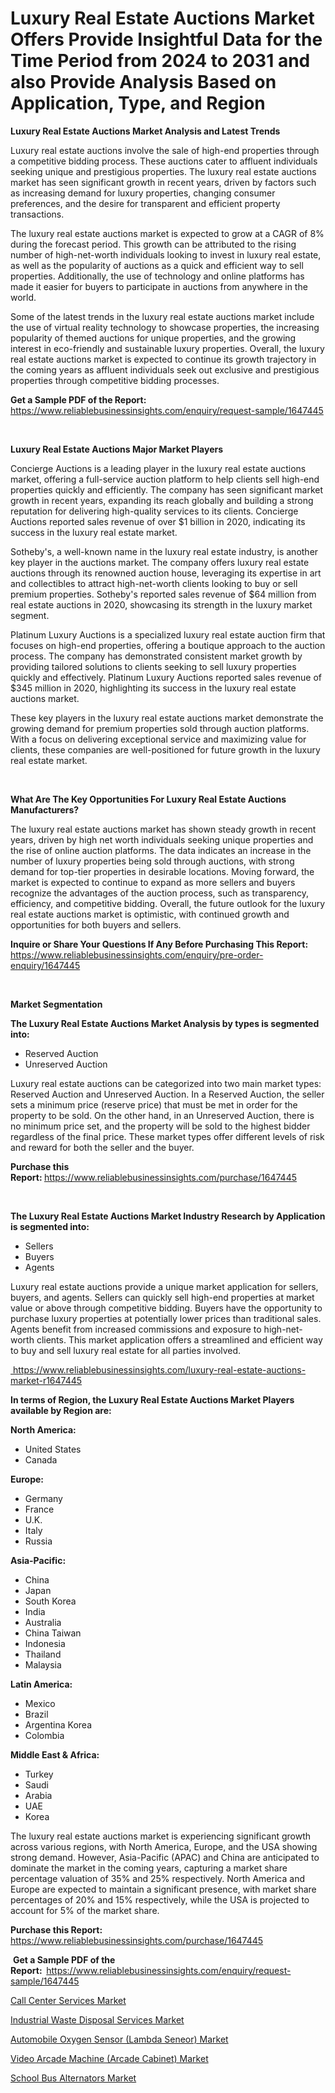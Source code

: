<p><h1>Luxury Real Estate Auctions Market Offers Provide Insightful Data for the Time Period from 2024 to 2031 and also Provide Analysis Based on Application, Type, and Region</h1></p><p><strong>Luxury Real Estate Auctions Market Analysis and Latest Trends</strong></p>
<p><p>Luxury real estate auctions involve the sale of high-end properties through a competitive bidding process. These auctions cater to affluent individuals seeking unique and prestigious properties. The luxury real estate auctions market has seen significant growth in recent years, driven by factors such as increasing demand for luxury properties, changing consumer preferences, and the desire for transparent and efficient property transactions.</p><p>The luxury real estate auctions market is expected to grow at a CAGR of 8% during the forecast period. This growth can be attributed to the rising number of high-net-worth individuals looking to invest in luxury real estate, as well as the popularity of auctions as a quick and efficient way to sell properties. Additionally, the use of technology and online platforms has made it easier for buyers to participate in auctions from anywhere in the world.</p><p>Some of the latest trends in the luxury real estate auctions market include the use of virtual reality technology to showcase properties, the increasing popularity of themed auctions for unique properties, and the growing interest in eco-friendly and sustainable luxury properties. Overall, the luxury real estate auctions market is expected to continue its growth trajectory in the coming years as affluent individuals seek out exclusive and prestigious properties through competitive bidding processes.</p></p>
<p><strong>Get a Sample PDF of the Report:&nbsp;</strong> <a href="https://www.reliablebusinessinsights.com/enquiry/request-sample/1647445">https://www.reliablebusinessinsights.com/enquiry/request-sample/1647445</a></p>
<p>&nbsp;</p>
<p><strong>Luxury Real Estate Auctions Major Market Players</strong></p>
<p><p>Concierge Auctions is a leading player in the luxury real estate auctions market, offering a full-service auction platform to help clients sell high-end properties quickly and efficiently. The company has seen significant market growth in recent years, expanding its reach globally and building a strong reputation for delivering high-quality services to its clients. Concierge Auctions reported sales revenue of over $1 billion in 2020, indicating its success in the luxury real estate market.</p><p>Sotheby's, a well-known name in the luxury real estate industry, is another key player in the auctions market. The company offers luxury real estate auctions through its renowned auction house, leveraging its expertise in art and collectibles to attract high-net-worth clients looking to buy or sell premium properties. Sotheby's reported sales revenue of $64 million from real estate auctions in 2020, showcasing its strength in the luxury market segment.</p><p>Platinum Luxury Auctions is a specialized luxury real estate auction firm that focuses on high-end properties, offering a boutique approach to the auction process. The company has demonstrated consistent market growth by providing tailored solutions to clients seeking to sell luxury properties quickly and effectively. Platinum Luxury Auctions reported sales revenue of $345 million in 2020, highlighting its success in the luxury real estate auctions market.</p><p>These key players in the luxury real estate auctions market demonstrate the growing demand for premium properties sold through auction platforms. With a focus on delivering exceptional service and maximizing value for clients, these companies are well-positioned for future growth in the luxury real estate market.</p></p>
<p>&nbsp;</p>
<p><strong>What Are The Key Opportunities For Luxury Real Estate Auctions Manufacturers?</strong></p>
<p><p>The luxury real estate auctions market has shown steady growth in recent years, driven by high net worth individuals seeking unique properties and the rise of online auction platforms. The data indicates an increase in the number of luxury properties being sold through auctions, with strong demand for top-tier properties in desirable locations. Moving forward, the market is expected to continue to expand as more sellers and buyers recognize the advantages of the auction process, such as transparency, efficiency, and competitive bidding. Overall, the future outlook for the luxury real estate auctions market is optimistic, with continued growth and opportunities for both buyers and sellers.</p></p>
<p><strong>Inquire or Share Your Questions If Any Before Purchasing This Report:</strong> <a href="https://www.reliablebusinessinsights.com/enquiry/pre-order-enquiry/1647445">https://www.reliablebusinessinsights.com/enquiry/pre-order-enquiry/1647445</a></p>
<p>&nbsp;</p>
<p><strong>Market Segmentation</strong></p>
<p><strong>The Luxury Real Estate Auctions Market Analysis by types is segmented into:</strong></p>
<p><ul><li>Reserved Auction</li><li>Unreserved Auction</li></ul></p>
<p><p>Luxury real estate auctions can be categorized into two main market types: Reserved Auction and Unreserved Auction. In a Reserved Auction, the seller sets a minimum price (reserve price) that must be met in order for the property to be sold. On the other hand, in an Unreserved Auction, there is no minimum price set, and the property will be sold to the highest bidder regardless of the final price. These market types offer different levels of risk and reward for both the seller and the buyer.</p></p>
<p><strong>Purchase this Report:&nbsp;</strong><a href="https://www.reliablebusinessinsights.com/purchase/1647445">https://www.reliablebusinessinsights.com/purchase/1647445</a></p>
<p>&nbsp;</p>
<p><strong>The Luxury Real Estate Auctions Market Industry Research by Application is segmented into:</strong></p>
<p><ul><li>Sellers</li><li>Buyers</li><li>Agents</li></ul></p>
<p><p>Luxury real estate auctions provide a unique market application for sellers, buyers, and agents. Sellers can quickly sell high-end properties at market value or above through competitive bidding. Buyers have the opportunity to purchase luxury properties at potentially lower prices than traditional sales. Agents benefit from increased commissions and exposure to high-net-worth clients. This market application offers a streamlined and efficient way to buy and sell luxury real estate for all parties involved.</p></p>
<p><a href="https://www.reliablebusinessinsights.com/luxury-real-estate-auctions-market-r1647445">&nbsp;https://www.reliablebusinessinsights.com/luxury-real-estate-auctions-market-r1647445</a></p>
<p><strong>In terms of Region, the Luxury Real Estate Auctions Market Players available by Region are:</strong></p>
<p>
    <p> <strong> North America: </strong>
        <ul>
            <li>United States</li>
            <li>Canada</li>
        </ul>
        </p> 
    <p> <strong> Europe: </strong>
        <ul>
            <li>Germany</li>
            <li>France</li>
            <li>U.K.</li>
            <li>Italy</li>
            <li>Russia</li>
        </ul>
        </p> 
    <p> <strong> Asia-Pacific: </strong>
        <ul>
            <li>China</li>
            <li>Japan</li>
            <li>South Korea</li>
            <li>India</li>
            <li>Australia</li>
            <li>China Taiwan</li>
            <li>Indonesia</li>
            <li>Thailand</li>
            <li>Malaysia</li>
        </ul>
        </p> 
    <p> <strong> Latin America: </strong>
        <ul>
            <li>Mexico</li>
            <li>Brazil</li>
            <li>Argentina Korea</li>
            <li>Colombia</li>
        </ul>
        </p> 
    <p> <strong> Middle East & Africa: </strong>
        <ul>
            <li>Turkey</li>
            <li>Saudi</li>
            <li>Arabia</li>
            <li>UAE</li>
            <li>Korea</li>
        </ul>
    </p>
    </p>
<p><p>The luxury real estate auctions market is experiencing significant growth across various regions, with North America, Europe, and the USA showing strong demand. However, Asia-Pacific (APAC) and China are anticipated to dominate the market in the coming years, capturing a market share percentage valuation of 35% and 25% respectively. North America and Europe are expected to maintain a significant presence, with market share percentages of 20% and 15% respectively, while the USA is projected to account for 5% of the market share.</p></p>
<p><strong>Purchase this Report: </strong><a href="https://www.reliablebusinessinsights.com/purchase/1647445">https://www.reliablebusinessinsights.com/purchase/1647445</a></p>
<p>&nbsp;<strong>Get a Sample PDF of the Report:&nbsp;&nbsp;</strong><a href="https://www.reliablebusinessinsights.com/enquiry/request-sample/1647445">https://www.reliablebusinessinsights.com/enquiry/request-sample/1647445</a></p>
<p><strong></strong></p>
<p><p><a href="https://github.com/seamusocallaghan/Market-Research-Report-List-1/blob/main/call-center-services-market.md">Call Center Services Market</a></p><p><a href="https://github.com/sydneyHaley871/Market-Research-Report-List-1/blob/main/industrial-waste-disposal-services-market.md">Industrial Waste Disposal Services Market</a></p><p><a href="https://medium.com/@dinoziemann2023/global-automobile-oxygen-sensor-lambda-seneor-market-by-product-type-by-application-by-region-a70d27ad311d">Automobile Oxygen Sensor (Lambda Seneor) Market</a></p><p><a href="https://www.linkedin.com/pulse/video-arcade-machine-cabinet-market-growth-outlook-from-2024-smz5f">Video Arcade Machine (Arcade Cabinet) Market</a></p><p><a href="https://medium.com/@dinoziemann2023/global-school-bus-alternators-market-status-2024-2031-and-forecast-by-region-product-end-2140375fb586">School Bus Alternators Market</a></p></p>